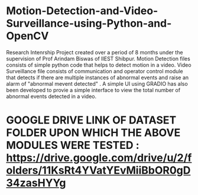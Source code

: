 # Motion-Detection-and-Video-Surveillance-using-Python-and-OpenCV
Research Intenrship Project created over a period of 8 months under the supervision of Prof Arindam Biswas of IIEST Shibpur.
Motion Detection files consists of simple python code that helps to detect motion in a video.
Video Surveillance file consists of communication and operator control module that detects if there are  multiple instances of abnormal events and raise an alarm of "abnormal mevent detected" . A simple UI using GRADIO has also been developed to provie a simple interface to view the total number of abnormal events detected in a video.
# GOOGLE DRIVE LINK OF DATASET FOLDER UPON WHICH THE ABOVE MODULES WERE TESTED : https://drive.google.com/drive/u/2/folders/11KsRt4YVatYEvMiiBbOR0gD34zasHYYg
